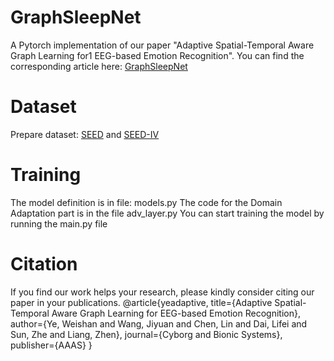 # GraphSleepNet
A Pytorch implementation of our paper "Adaptive Spatial-Temporal Aware Graph Learning for1 EEG-based Emotion Recognition".
You can find the corresponding article here: [GraphSleepNet](https://spj.science.org/doi/pdf/10.34133/cbsystems.0088)
# Dataset
Prepare dataset: [SEED](https://bcmi.sjtu.edu.cn/home/seed/seed.html) and [SEED-IV](https://bcmi.sjtu.edu.cn/home/seed/seed-iv.html)
# Training
The model definition is in file: models.py
The code for the Domain Adaptation part is in the file adv_layer.py
You can start training the model by running the main.py file
# Citation
If you find our work helps your research, please kindly consider citing our paper in your publications.
@article{yeadaptive,
  title={Adaptive Spatial-Temporal Aware Graph Learning for EEG-based Emotion Recognition},
  author={Ye, Weishan and Wang, Jiyuan and Chen, Lin and Dai, Lifei and Sun, Zhe and Liang, Zhen},
  journal={Cyborg and Bionic Systems},
  publisher={AAAS}
}
